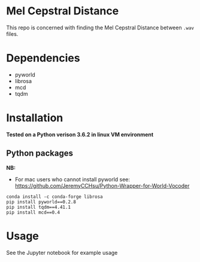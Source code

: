 # Mel Cepstral Distance

This repo is concerned with finding the Mel Cepstral Distance between `.wav` files.

# Dependencies

* pyworld
* librosa
* mcd
* tqdm

# Installation

**Tested on a Python verison 3.6.2 in linux VM environment**

## Python packages

**NB:**

* For mac users who cannot install pyworld see: https://github.com/JeremyCCHsu/Python-Wrapper-for-World-Vocoder

```
conda install -c conda-forge librosa
pip install pyworld==0.2.8
pip install tqdm==4.41.1
pip install mcd==0.4
```

# Usage
See the Jupyter notebook for example usage

